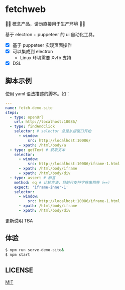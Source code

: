 # fetchweb

🚧🚧 概念产品，请勿直接用于生产环境 🚧🚧

基于 electron + puppeteer 的 ui 自动化工具。

- [x] 基于 puppeteer 实现页面操作
- [x] 可以集成到 electron
  - Linux 环境需要 Xvfb 支持
- [x] DSL

## 脚本示例

使用 yaml 语法描述的脚本。如：

```yaml
---
name: fetch-demo-site
steps:
  - type: openUrl
    url: http://localhost:10086/
  - type: findAndClick
    selector: # selector 总是从根窗口开始
      - window:
          src: http://localhost:10086/
      - xpath: /html/body/a
  - type: getText # 获取文本
    selector:
      - window:
          src: http://localhost:10086/iframe-1.html
      - xpath: /html/body/iframe
      - xpath: /html/body/div
  - type: assert # 断言
    method: eq # 比较方法，目前只支持字符串相等（==）
    expect: 'iframe-inner-1'
    selector:
      - window:
          src: http://localhost:10086/iframe-1.html
      - xpath: /html/body/iframe
      - xpath: /html/body/div
```
更新说明 TBA

## 体验

```sh
$ npm run serve-demo-site&
$ npm start
```


## LICENSE

[MIT](LICENSE)

